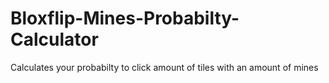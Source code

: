 # Bloxflip-Mines-Probabilty-Calculator
Calculates your probabilty to click amount of tiles with an amount of mines
